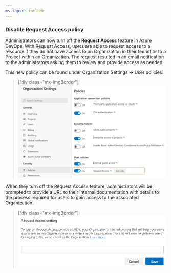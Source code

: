 ```yaml
---
ms.topic: include
---
```


### Disable Request Access policy

Administrators can now turn off the **Request Access** feature in Azure DevOps. With Request Access, users are able to request access to a resource if they do not have access to an Organization in their tenant or to a Project within an Organization. The request resulted in an email notification to the administrators asking them to review and provide access as needed. 

This new policy can be found under Organization Settings -> User policies.

> [!div class="mx-imgBorder"]
> ![Disable Request Access policy.](../../media/165_03.png)

When they turn off the Request Access feature, administrators will be prompted to provide a URL to their internal documentation with details to the process required for users to gain access to the associated Organization. 

> [!div class="mx-imgBorder"]
> ![Prompt to provide a URL to internal documentation.](../../media/165_04.png)